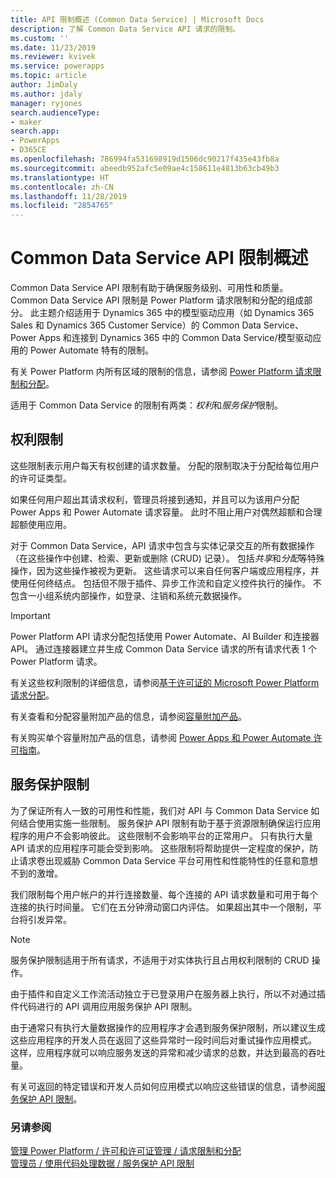 ```yaml
---
title: API 限制概述 (Common Data Service) | Microsoft Docs
description: 了解 Common Data Service API 请求的限制。
ms.custom: ''
ms.date: 11/23/2019
ms.reviewer: kvivek
ms.service: powerapps
ms.topic: article
author: JimDaly
ms.author: jdaly
manager: ryjones
search.audienceType:
- maker
search.app:
- PowerApps
- D365CE
ms.openlocfilehash: 786994fa531698919d1506dc90217f435e43fb8a
ms.sourcegitcommit: abeedb952afc5e09ae4c158611e4813b63cb49b3
ms.translationtype: HT
ms.contentlocale: zh-CN
ms.lasthandoff: 11/28/2019
ms.locfileid: "2854765"
---
```

# <a name="common-data-service-api-limits-overview"></a>Common Data Service API 限制概述

Common Data Service API 限制有助于确保服务级别、可用性和质量。 Common Data Service API 限制是 Power Platform 请求限制和分配的组成部分。 此主题介绍适用于 Dynamics 365 中的模型驱动应用（如 Dynamics 365 Sales 和 Dynamics 365 Customer Service）的 Common Data Service、Power Apps 和连接到 Dynamics 365 中的 Common Data Service/模型驱动应用的 Power Automate 特有的限制。 

有关 Power Platform 内所有区域的限制的信息，请参阅 [Power Platform 请求限制和分配](/power-platform/admin/api-request-limits-allocations)。

适用于 Common Data Service 的限制有两类：*权利*和*服务保护*限制。

## <a name="entitlement-limits"></a>权利限制

这些限制表示用户每天有权创建的请求数量。 分配的限制取决于分配给每位用户的许可证类型。

如果任何用户超出其请求权利，管理员将接到通知，并且可以为该用户分配 Power Apps 和 Power Automate 请求容量。 此时不阻止用户对偶然超额和合理超额使用应用。

对于 Common Data Service，API 请求中包含与实体记录交互的所有数据操作（在这些操作中创建、检索、更新或删除 (CRUD) 记录）。 包括*共享*和*分配*等特殊操作，因为这些操作被视为更新。 这些请求可以来自任何客户端或应用程序，并使用任何终结点。 包括但不限于插件、异步工作流和自定义控件执行的操作。 不包含一小组系统内部操作，如登录、注销和系统元数据操作。

> [!IMPORTANT]
> Power Platform API 请求分配包括使用 Power Automate、AI Builder 和连接器 API。 通过连接器建立并生成 Common Data Service 请求的所有请求代表 1 个 Power Platform 请求。

有关这些权利限制的详细信息，请参阅[基于许可证的 Microsoft Power Platform 请求分配](/power-platform/admin/api-request-limits-allocations#microsoft-power-platform-requests-allocations-based-on-licenses)。

有关查看和分配容量附加产品的信息，请参阅[容量附加产品](/power-platform/admin/capacity-add-on)。

有关购买单个容量附加产品的信息，请参阅 [Power Apps 和 Power Automate 许可指南](https://go.microsoft.com/fwlink/?linkid=2085130)。 
<!-- There should be some help about purchasing these through the Portal -->


## <a name="service-protection-limits"></a>服务保护限制

为了保证所有人一致的可用性和性能，我们对 API 与 Common Data Service 如何结合使用实施一些限制。 服务保护 API 限制有助于基于资源限制确保运行应用程序的用户不会影响彼此。 这些限制不会影响平台的正常用户。 只有执行大量 API 请求的应用程序可能会受到影响。 这些限制将帮助提供一定程度的保护，防止请求卷出现威胁 Common Data Service 平台可用性和性能特性的任意和意想不到的激增。

我们限制每个用户帐户的并行连接数量、每个连接的 API 请求数量和可用于每个连接的执行时间量。 它们在五分钟滑动窗口内评估。 如果超出其中一个限制，平台将引发异常。

> [!NOTE]
> 服务保护限制适用于所有请求，不适用于对实体执行且占用权利限制的 CRUD 操作。
> 
> 由于插件和自定义工作流活动独立于已登录用户在服务器上执行，所以不对通过插件代码进行的 API 调用应用服务保护 API 限制。

由于通常只有执行大量数据操作的应用程序才会遇到服务保护限制，所以建议生成这些应用程序的开发人员在返回了这些异常时一段时间后对重试操作应用模式。 这样，应用程序就可以响应服务发送的异常和减少请求的总数，并达到最高的吞吐量。

有关可返回的特定错误和开发人员如何应用模式以响应这些错误的信息，请参阅[服务保护 API 限制](../../developer/common-data-service/api-limits.md)。


### <a name="see-also"></a>另请参阅

[管理 Power Platform / 许可和许可证管理 / 请求限制和分配](/power-platform/admin/api-request-limits-allocations)<br />
[管理员 / 使用代码处理数据 / 服务保护 API 限制](../../developer/common-data-service/api-limits.md)

